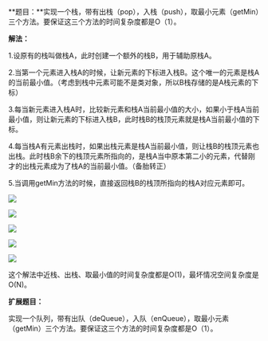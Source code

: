 **题目：**实现一个栈，带有出栈（pop），入栈（push），取最小元素（getMin）三个方法。要保证这三个方法的时间复杂度都是O（1）。

**解法：**

1.设原有的栈叫做栈A，此时创建一个额外的栈B，用于辅助原栈A。

2.当第一个元素进入栈A的时候，让新元素的下标进入栈B。这个唯一的元素是栈A的当前最小值。（考虑到栈中元素可能不是类对象，所以B栈存储的是A栈元素的下标）

3.每当新元素进入栈A时，比较新元素和栈A当前最小值的大小，如果小于栈A当前最小值，则让新元素的下标进入栈B，此时栈B的栈顶元素就是栈A当前最小值的下标。

4.每当栈A有元素出栈时，如果出栈元素是栈A当前最小值，则让栈B的栈顶元素也出栈。此时栈B余下的栈顶元素所指向的，是栈A当中原本第二小的元素，代替刚才的出栈元素成为了栈A的当前最小值。（备胎转正）

5.当调用getMin方法的时候，直接返回栈B的栈顶所指向的栈A对应元素即可。

![](https://youpaiyun.zongqilive.cn/image/006tNc79ly1g3z9k0amnsj30d0075t8m.jpg)

![](https://youpaiyun.zongqilive.cn/image/006tNc79ly1g3z9k5nur2j30eu07ajrc.jpg)

![](https://youpaiyun.zongqilive.cn/image/006tNc79ly1g3z9kb3omej30ex07bdfs.jpg)

![](https://youpaiyun.zongqilive.cn/image/006tNc79ly1g3z9kggonrj30fg076aa1.jpg)

![](https://youpaiyun.zongqilive.cn/image/006tNc79ly1g3z9kkfeslj30ec07bgli.jpg)

这个解法中近栈、出栈、取最小值的时间复杂度都是O(1)，最坏情况空间复杂度是O(N)。



**扩展题目：**

实现一个队列，带有出队（deQueue），入队（enQueue），取最小元素（getMin）三个方法。要保证这三个方法的时间复杂度都是O（1）。





